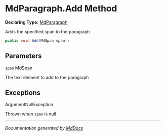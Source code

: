 ﻿# MdParagraph.Add Method

**Declaring Type:** [MdParagraph](../index.md)

Adds the specified span to the paragraph

```csharp
public void Add(MdSpan span);
```

## Parameters

`span`  [MdSpan](../../MdSpan/index.md)

The text element to add to the paragraph

## Exceptions

ArgumentNullException

Thrown when `span` is null

___

*Documentation generated by [MdDocs](https://github.com/ap0llo/mddocs)*
